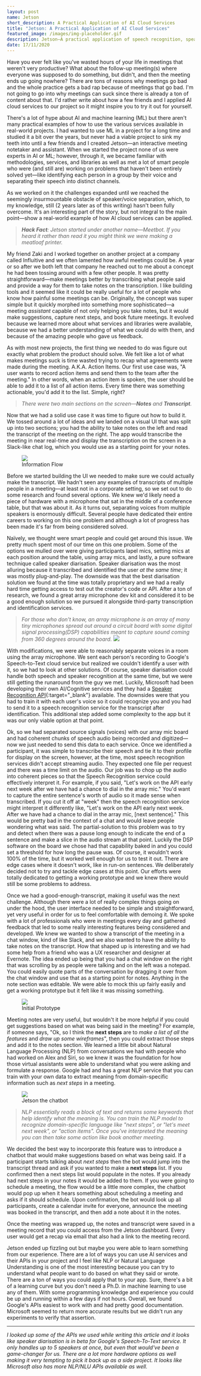 ```yaml
---
layout: post
name: Jetson
short_description: A Practical Application of AI Cloud Services
title: "Jetson: A Practical Application of AI Cloud Services"
featured_image: /images/img-placeholder.gif
description: Jetson–A practical application of speech recognition, speaker recognition, and natural language processing services to make meetings better.
date: 17/11/2020
---
```


Have you ever felt like you've wasted hours of your life in meetings that weren't very productive? What about the follow-up meeting(s) where everyone was supposed to do something, but didn't, and then the meeting ends up going nowhere? There are tons of reasons why meetings go bad and the whole practice gets a bad rap because of meetings that go bad. I'm not going to go into why meetings can suck since there is already a ton of content about that. I'd rather write about how a few friends and I applied AI cloud services to our project so it might inspire you to try it out for yourself.

There's a lot of hype about AI and machine learning (ML) but there aren't many practical examples of how to use the various services available in real-world projects. I had wanted to use ML in a project for a long time and studied it a bit over the years, but never had a viable project to sink my teeth into until a few friends and I created Jetson—an interactive meeting notetaker and assistant. When we started the project none of us were experts in AI or ML; however, through it, we became familiar with methodologies, services, and libraries as well as met a lot of smart people who were (and still are) working on problems that haven't been entirely solved yet—like identifying each person in a group by their voice and separating their speech into distinct channels.

As we worked on it the challenges expanded until we reached the seemingly insurmountable obstacle of speaker/voice separation, which, to my knowledge, still (2 years later as of this writing) hasn't been fully overcome. It's an interesting part of the story, but not integral to the main point—show a real-world example of how AI cloud services can be applied.

> _**Hack Fact**: Jetson started under another name—Meetbot. If you heard it rather than read it you might think we were making a meatloaf printer._

My friend Zaki and I worked together on another project at a company called Influitive and we often lamented how awful meetings could be. A year or so after we both left that company he reached out to me about a concept he had been tossing around with a few other people. It was pretty straightforward—make meetings better by transcribing what people said and provide a way for them to take notes on the transcription. I like building tools and it seemed like it could be really useful for a lot of people who know how painful some meetings can be. Originally, the concept was super simple but it quickly morphed into something more sophisticated—a meeting _assistant_ capable of not only helping you take notes, but it would make suggestions, capture next steps, and book future meetings. It evolved because we learned more about what services and libraries were available, because we had a better understanding of what we could do with them, and because of the amazing people who gave us feedback.

As with most new projects, the first thing we needed to do was figure out exactly what problem the product should solve. We felt like a lot of what makes meetings suck is time wasted trying to recap what agreements were made during the meeting. A.K.A. Action Items. Our first use case was, "A user wants to record action items and send them to the team after the meeting." In other words, when an action item is spoken, the user should be able to add it to a list of all action items. Every time there was something actionable, you'd add it to the list. Simple, right?

> _There were two main sections on the screen—**Notes** and **Transcript**._

Now that we had a solid use case it was time to figure out how to build it. We tossed around a lot of ideas and we landed on a visual UI that was split up into two sections; you had the ability to take notes on the left and read the transcript of the meeting on the right. The app would transcribe the meeting in near real-time and display the transcription on the screen in a Slack-like chat log, which you would use as a starting point for your notes.

<figure>
  <a href='/images/jetson-diagram-1.png'><img src='/images/jetson-diagram-1.png' /></a>
  <figcaption>Information Flow</figcaption>
</figure>

Before we started building the UI we needed to make sure we could actually make the transcript. We hadn't seen any examples of transcripts of multiple people in a meeting—at least not in a corporate setting, so we set out to do some research and found several options. We knew we'd likely need a piece of hardware with a microphone that sat in the middle of a conference table, but that was about it. As it turns out, separating voices from multiple speakers is enormously difficult. Several people have dedicated their entire careers to working on this one problem and although a lot of progress has been made it's far from being considered solved.

Naïvely, we thought were smart people and could get around this issue. We pretty much spent most of our time on this one problem. Some of the options we mulled over were giving participants lapel mics, setting mics at each position around the table, using array mics, and lastly, a pure software technique called speaker diarisation. Speaker diarisation was the most alluring because it transcribed and identified the user _at the same time_; it was mostly plug-and-play. The downside was that the best diarisation solution we found at the time was totally proprietary and we had a really hard time getting access to test out the creator's code or API. After a ton of research, we found a great array microphone dev kit and considered it to be a good enough solution so we pursued it alongside third-party transcription and identification services.

> _For those who don't know, an array microphone is an array of many tiny microphones spread out around a circuit board with some digital signal processing(DSP) capabilities meant to capture sound coming from 360 degrees around the board._ <a href='/images/respeaker.jpeg'><img src='/images/respeaker.jpeg' /></a>

With modifications, we were able to reasonably separate voices in a room using the array microphone. We sent each person's recording to Google's Speech-to-Text cloud service but realized we couldn't identify a user with it, so we had to look at other solutions. Of course, speaker diarisation could handle both speech and speaker recognition at the same time, but we were still getting the runaround from the guy we met. Luckily, Microsoft had been developing their own AI/Cognitive services and they had a [Speaker Recognition API](https://azure.microsoft.com/en-us/services/cognitive-services/speaker-recognition/){:target="_blank"} available. The downsides were that you had to train it with each user's voice so it could recognize you and you had to send it to a speech recognition service for the transcript after identification. This additional step added some complexity to the app but it was our only viable option at that point.

Ok, so we had separated source signals (voices) with our array mic board and had coherent chunks of speech audio being recorded and digitized—now we just needed to send this data to each service. Once we identified a participant, it was simple to transcribe their speech and tie it to their profile for display on the screen, however, at the time, most speech recognition services didn't accept streaming audio. They expected one file per request and there was a time limit on the audio. Our job was to chop up the audio into coherent pieces so that the Speech Recognition service could effectively interpret it. For example, if you said, "Let's work on the API early next week after we have had a chance to dial in the array mic." You'd want to capture the entire sentence's worth of audio so it made sense when transcribed. If you cut it off at "week" then the speech recognition service might interpret it differently like, "Let's work on the API early next week. After we have had a chance to dial in the array mic, \[next sentence]." This would be pretty bad in the context of a chat and would leave people wondering what was said. The partial-solution to this problem was to try and detect when there was a pause long enough to indicate the end of a sentence and make a slice in the audio stream at that point. Luckily the DSP software on the board we chose had that capability baked in and you could set a threshold for how long the pause was. Of course, it wouldn't work 100% of the time, but it worked well enough for us to test it out. There are edge cases where it doesn't work, like in run-on sentences. We deliberately decided not to try and tackle edge cases at this point. Our efforts were totally dedicated to getting a working prototype and we knew there would still be some problems to address.

Once we had a good-enough-transcript, making it useful was the next challenge. Although there were a lot of really complex things going on under the hood, the user interface needed to be simple and straightforward, yet very useful in order for us to feel comfortable with demoing it. We spoke with a lot of professionals who were in meetings every day and gathered feedback that led to some really interesting features being considered and developed. We knew we wanted to show a transcript of the meeting in a chat window, kind of like Slack, and we also wanted to have the ability to take notes on the transcript. How that shaped up is interesting and we had some help from a friend who was a UX researcher and designer at Evernote. The idea ended up being that you had a chat window on the right that was scrolling by as people were talking and on the left was a notepad. You could easily quote parts of the conversation by dragging it over from the chat window and use that as a starting point for notes. Anything in the note section was editable. We were able to mock this up fairly easily and get a working prototype but it felt like it was missing something.

<figure>
  <a href='/images/jetson-prototype.png'><img src='/images/jetson-prototype.png' /></a>
  <figcaption>Initial Prototype</figcaption>
</figure>

Meeting notes are very useful, but wouldn't it be more helpful if you could get suggestions based on what was being said in the meeting? For example, if someone says, "Ok, so I think the **next steps** are to _make a list of all the features_ and _draw up some wireframes_", then you could extract those steps and add it to the notes section. We learned a little bit about Natural Language Processing (NLP) from conversations we had with people who had worked on Alex and Siri, so we knew it was the foundation for how those virtual assistants were able to understand what you were asking and formulate a response. Google had and has a great NLP service that you can train with your own data to extract meaning from domain-specific information such as _next steps_ in a meeting.

<figure>
  <a href='/images/jetson-chatbot.png'><img src='/images/jetson-chatbot.png' /></a>
  <figcaption>Jetson the chatbot</figcaption>
</figure>

> _NLP essentially reads a block of text and returns some keywords that help identify what the meaning is. You can train the NLP model to recognize domain-specific language like "next steps", or "let's meet next week", or "action items". Once you've interpreted the meaning you can then take some action like book another meeting._

We decided the best way to incorporate this feature was to introduce a chatbot that would make suggestions based on what was being said. If a participant starts talking about _next steps_ then the bot would jump into the transcript thread and ask if you wanted to make a **next steps** list. If you confirmed then a next steps list would populate in the notes. If you already had next steps in your notes it would be added to them. If you were going to schedule a meeting, the flow would be a little more complex, the chatbot would pop up when it hears something about scheduling a meeting and asks if it should schedule. Upon confirmation, the bot would look up all participants, create a calendar invite for everyone, announce the meeting was booked in the transcript, and then add a note about it in the notes.

Once the meeting was wrapped up, the notes and transcript were saved in a meeting record that you could access from the Jetson dashboard. Every user would get a recap via email that also had a link to the meeting record.

Jetson ended up fizzling out but maybe you were able to learn something from our experience. There are a lot of ways you can use AI services and their APIs in your project and I feel like NLP or Natural Language Understanding is one of the most interesting because you can try to understand what people want to do based on what they said or wrote. There are a ton of ways you could apply that to your app. Sure, there's a bit of a learning curve but you don't need a Ph.D. in machine learning to use any of them. With some programming knowledge and experience you could be up and running within a few days if not hours. Overall, we found Google's APIs easiest to work with and had pretty good documentation. Microsoft seemed to return more accurate results but we didn't run any experiments to verify that assertion.

---
_I looked up some of the APIs we used while writing this article and it looks like speaker diarisation is in beta for Google's Speech-To-Text service. It only handles up to 5 speakers at once, but even that would've been a game-changer for us. There are a lot more hardware options as well making it very tempting to pick it back up as a side project. It looks like Microsoft also has more NLP/NLU APIs available as well._
